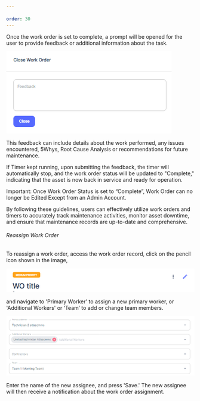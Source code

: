 ```yaml
---

order: 30
---
```


Once the work order is set to complete, a prompt will be opened for the user to provide feedback or additional information about the task.

![](../../../../static/img/rev6/image127.png)

 This feedback can include details about the work performed, any issues encountered, 5Whys, Root Cause Analysis or recommendations for future maintenance.

If Timer kept running, upon submitting the feedback, the timer will automatically stop, and the work order status will be updated to "Complete," indicating that the asset is now back in service and ready for operation.

Important: Once Work Order Status is set to “Complete”, Work Order can no longer be Edited Except from an Admin Account.

By following these guidelines, users can effectively utilize work orders and timers to accurately track maintenance activities, monitor asset downtime, and ensure that maintenance records are up\-to\-date and comprehensive.

###### Reassign Work Order

To reassign a work order, access the work order record, click on the pencil icon shown in the image, 

![](../../../../static/img/rev6/image128.png)

and navigate to 'Primary Worker' to assign a new primary worker, or 'Additional Workers' or ‘Team’ to add or change team members. 

![](../../../../static/img/rev6/image129.png)

Enter the name of the new assignee, and press 'Save.' The new assignee will then receive a notification about the work order assignment.